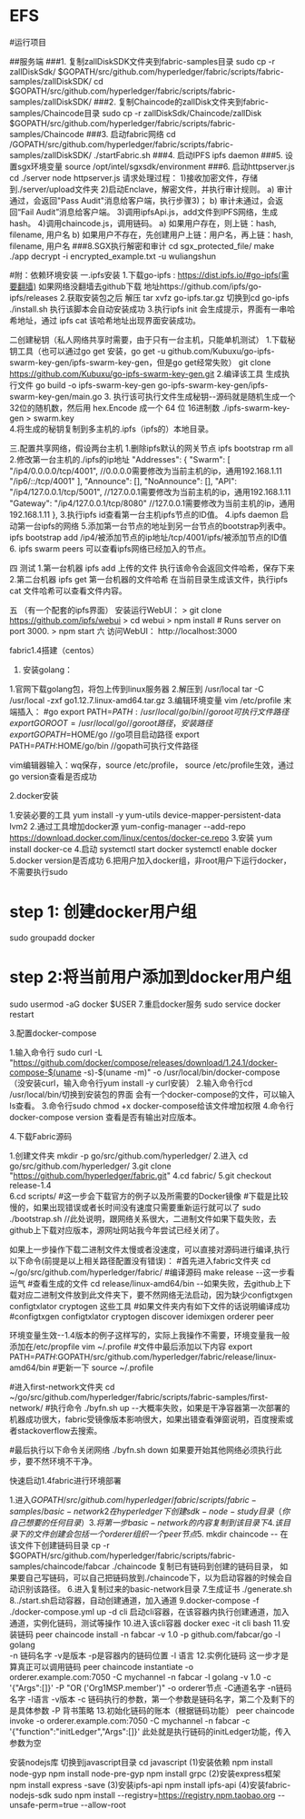 # EFS

#运行项目

##服务端
###1. 复制zallDiskSDK文件夹到fabric-samples目录
sudo cp -r zallDiskSdk/ $GOPATH/src/github.com/hyperledger/fabric/scripts/fabric-samples/zallDiskSDK/
cd $GOPATH/src/github.com/hyperledger/fabric/scripts/fabric-samples/zallDiskSDK/
###2. 复制Chaincode的zallDisk文件夹到fabric-samples/Chaincode目录
sudo cp -r zallDiskSdk/Chaincode/zallDisk $GOPATH/src/github.com/hyperledger/fabric/scripts/fabric-samples/Chaincode
###3. 启动fabric网络
cd /GOPATH/src/github.com/hyperledger/fabric/scripts/fabric-samples/zallDiskSDK/
./startFabric.sh
###4. 启动IPFS
ipfs daemon
###5. 设置sgx环境变量
source /opt/intel/sgxsdk/environment 
###6. 启动httpserver.js
cd ./server
node httpserver.js
请求处理过程：
1)接收加密文件，存储到./server/upload文件夹
2)启动Enclave，解密文件，并执行审计规则。
   a) 审计通过，会返回"Pass Audit"消息给客户端，执行步骤3)；
   b) 审计未通过，会返回“Fail Audit”消息给客户端。
3)调用ipfsApi.js，add文件到IPFS网络，生成hash。
4)调用chaincode.js，调用链码。
   a) 如果用户存在，则上链：hash, filename, 用户名
   b) 如果用户不存在，先创建用户上链：用户名，再上链：hash, filename, 用户名
###8.SGX执行解密和审计
cd sgx_protected_file/
make
./app decrypt -i encrypted_example.txt -u wuliangshun






#附：依赖环境安装
一.ipfs安装
1.下载go-ipfs : https://dist.ipfs.io/#go-ipfs(需要翻墙)
如果网络没翻墙去github下载 地址https://github.com/ipfs/go-ipfs/releases
2.获取安装包之后
解压 tar xvfz go-ipfs.tar.gz
切换到cd go-ipfs
 ./install.sh 执行该脚本会自动安装成功
3.执行ipfs init  会生成提示，界面有一串哈希地址，通过 ipfs cat 该哈希地址出现界面安装成功。

二创建秘钥（私人网络共享时需要，由于只有一台主机，只能单机测试）
1.下载秘钥工具（也可以通过go get 安装，go get -u github.com/Kubuxu/go-ipfs-swarm-key-gen/ipfs-swarm-key-gen，但是go get经常失败）
git clone https://github.com/Kubuxu/go-ipfs-swarm-key-gen.git
2.编译该工具 生成执行文件
go build -o ipfs-swarm-key-gen go-ipfs-swarm-key-gen/ipfs-swarm-key-gen/main.go
3. 执行该可执行文件生成秘钥--源码就是随机生成一个32位的随机数，然后用 hex.Encode 成一个 64 位 16进制数
./ipfs-swarm-key-gen > swarm.key  
4.将生成的秘钥复制到多主机的.ipfs（ipfs的）本地目录。

三.配置共享网络，假设两台主机
1.删除ipfs默认的网关节点
  ipfs bootstrap rm all
2.修改第一台主机的./ipfs的ip地址
  "Addresses": {
    "Swarm": [
      "/ip4/0.0.0.0/tcp/4001",   //0.0.0.0需要修改为当前主机的ip，通用192.168.1.11
      "/ip6/::/tcp/4001"
    ],
    "Announce": [],
    "NoAnnounce": [],
    "API": "/ip4/127.0.0.1/tcp/5001",        //127.0.0.1需要修改为当前主机的ip，通用192.168.1.11
    "Gateway": "/ip4/127.0.0.1/tcp/8080" //127.0.0.1需要修改为当前主机的ip，通用192.168.1.11
  },
3.执行ipfs id查看第一台主机ipfs节点的ID值。
4.ipfs daemon 启动第一台ipfs的网络
5.添加第一台节点的地址到另一台节点的bootstrap列表中。
ipfs bootstrap add /ip4/被添加节点的ip地址/tcp/4001/ipfs/被添加节点的ID值
6.  ipfs  swarm peers 可以查看ipfs网络已经加入的节点。

四 测试
1.第一台机器  ipfs add 上传的文件
执行该命令会返回文件哈希，保存下来
2.第二台机器 ipfs get 第一台机器的文件哈希
在当前目录生成该文件，执行ipfs cat 文件哈希可以查看文件内容。

五 （有一个配套的ipfs界面）
 安装运行WebUI：
        > git clone https://github.com/ipfs/webui
        > cd webui
        > npm install
    # Runs server on port 3000.
        > npm start
六 访问WebUI：
        http://localhost:3000





fabric1.4搭建（centos）
1. 安装golang：

1.官网下载golang包，将包上传到linux服务器
2.解压到 /usr/local 
tar -C /usr/local -zxf go1.12.7.linux-amd64.tar.gz 
3.编辑环境变量
vim /etc/profile
末端插入：
#go
export PATH=$PATH:/usr/local/go/bin    //goroot可执行文件路径
export GOROOT=/usr/local/go       //goroot路径，安装路径
export GOPATH=$HOME/go           //go项目启动路径
export PATH=$PATH:$HOME/go/bin  //gopath可执行文件路径

vim编辑器输入：wq保存，source /etc/profile，
source /etc/profile生效，通过go version查看是否成功


2.docker安装


1.安装必要的工具
yum install -y yum-utils device-mapper-persistent-data lvm2
2.通过工具增加docker源
yum-config-manager --add-repo https://download.docker.com/linux/centos/docker-ce.repo
3.安装
yum install docker-ce
4.启动
systemctl start docker
systemctl enable docker
5.docker version是否成功
6.把用户加入docker组，非root用户下运行docker，不需要执行sudo
# step 1: 创建docker用户组
sudo groupadd docker
# step 2:将当前用户添加到docker用户组
sudo usermod -aG docker $USER
7.重启docker服务 sudo service docker restart


3.配置docker-compose

1.输入命令行 sudo curl -L "https://github.com/docker/compose/releases/download/1.24.1/docker-compose-$(uname -s)-$(uname -m)" -o /usr/local/bin/docker-compose（没安装curl，输入命令行yum install -y curl安装）
2.输入命令行cd /usr/local/bin/切换到安装包的界面
会有一个docker-compose的文件，可以输入ls查看。
3.命令行sudo chmod +x docker-compose给该文件增加权限
4.命令行 docker-compose version 查看是否有输出对应版本。

4.下载Fabric源码

1.创建文件夹 mkdir -p go/src/github.com/hyperledger/
2.进入 cd go/src/github.com/hyperledger/
3.git clone "https://github.com/hyperledger/fabric.git"
4.cd fabric/
5.git checkout release-1.4     
6.cd scripts/
#这一步会下载官方的例子以及所需要的Docker镜像
#下载是比较慢的，如果出现错误或者长时间没有速度只需要重新运行就可以了
sudo ./bootstrap.sh          //此处说明，跟网络关系很大，二进制文件如果下载失败，去github上下载对应版本，源网址网站我今年尝试已经关闭了。

如果上一步操作下载二进制文件太慢或者没速度，可以直接对源码进行编译,执行以下命令(前提是以上相关路径配置没有错误)：
#首先进入fabric文件夹
cd ~/go/src/github.com/hyperledger/fabric/
#编译源码
make release     --这一步看运气
#查看生成的文件
cd release/linux-amd64/bin     --如果失败，去github上下载对应二进制文件放到此文件夹下，要不然网络无法启动，因为缺少configtxgen  configtxlator  cryptogen  这些工具
#如果文件夹内有如下文件的话说明编译成功
#configtxgen  configtxlator  cryptogen  discover  idemixgen  orderer  peer

环境变量生效--1.4版本的例子这样写的，实际上我操作不需要，环境变量我一般添加在/etc/propfile
vim ~/.profile
#文件中最后添加以下内容
export PATH=$PATH:$GOPATH/src/github.com/hyperledger/fabric/release/linux-amd64/bin
#更新一下
source ~/.profile

#进入first-network文件夹
cd ~/go/src/github.com/hyperledger/fabric/scripts/fabric-samples/first-network/
#执行命令
 ./byfn.sh up     --大概率失败，如果是干净容器第一次部署的机器成功很大，fabric受镜像版本影响很大，如果出错查看弹窗说明，百度搜索或者stackoverflow去搜索。

#最后执行以下命令关闭网络
./byfn.sh down   如果要开始其他网络必须执行此步，要不然环境不干净。





快速启动1.4fabric进行环境部署

1.进入$GOPATH/src/github.com/hyperledger/fabric/scripts/fabric-samples/basic-network
2在hyperledger下创建sdk-node-study目录（你自己想要的任何目录）
3.将第一步basic-network的内容复制到该目录下
4.该目录下的文件创建会包括 一个orderer组织  一个peer节点
5.$ mkdir chaincode  -- 在该文件下创建链码目录
 cp -r $GOPATH/src/github.com/hyperledger/fabric/scripts/fabric-samples/chaincode/fabcar  ./chaincode   复制已有链码到创建的链码目录，
如果要自己写链码，可以自己把链码放到./chaincode下，以为启动容器的时候会自动识别该路径。
6.进入复制过来的basic-network目录
7.生成证书
./generate.sh
8../start.sh启动容器，自动创建通道，加入通道
9.docker-compose -f ./docker-compose.yml up -d cli 启动cli容器，在该容器内执行创建通道，加入通道，实例化链码，测试等操作
10.进入该cli容器  docker exec -it cli bash
11.安装链码
peer chaincode install -n fabcar -v 1.0 -p github.com/fabcar/go -l golang  
-n 链码名字  -v是版本 -p是容器内的链码位置  -l 语言
12.实例化链码 这一步才是算真正可以调用链码
peer chaincode instantiate -o orderer.example.com:7050 -C mychannel -n fabcar -l golang -v 1.0 -c '{"Args":[]}' -P "OR ('Org1MSP.member')"
-o orderer节点  -C通道名字 -n链码名字 -l语言 -v版本 -c 链码执行的参数，第一个参数是链码名字，第二个及剩下的是具体参数 -P 背书策略
13.初始化链码的账本（根据链码功能）
peer chaincode invoke -o orderer.example.com:7050 -C mychannel -n fabcar -c '{"function":"initLedger","Args":[]}'
此处就是执行链码的initLedger功能，传入参数为空


安装nodejs库
切换到javascript目录 
cd javascript
(1)安装依赖
npm install node-gyp
npm install node-pre-gyp
npm install grpc
(2)安装express框架
npm install express -save
(3)安装ipfs-api
npm install ipfs-api
(4)安装fabric-nodejs-sdk
sudo npm install --registry=https://registry.npm.taobao.org --unsafe-perm=true --allow-root




